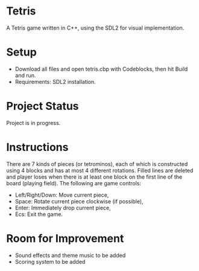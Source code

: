 # Tetris
A Tetris game written in C++, using the SDL2 for visual implementation.

# Setup
- Download all files and open tetris.cbp with Codeblocks, then hit Build and run.
- Requirements: SDL2 installation.

# Project Status
Project is in progress.

# Instructions
There are 7 kinds of pieces (or tetrominos), each of which is constructed using 4 blocks and has at most 4 different rotations. Filled lines are deleted and player loses when there is at least one block on the first line of the board (playing field). The following are game controls:
- Left/Right/Down: Move current piece,
- Space: Rotate current piece clockwise (if possible),
- Enter: Immediately drop current piece,
- Ecs: Exit the game.


# Room for Improvement
- Sound effects and theme music to be added
- Scoring system to be added
